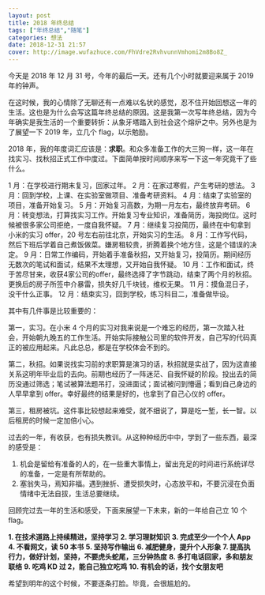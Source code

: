 ```yaml
---
layout: post
title: 2018 年终总结
tags: ["年终总结","随笔"]
categories: 想法
date: 2018-12-31 21:57
cover: http://image.wufazhuce.com/FhVdre2RvhvunnVmhomi2m8Bo8Z_
---
```


今天是 2018 年 12 月 31 号，今年的最后一天。还有几个小时就要迎来属于 2019 年的钟声。

在这时候，我的心情除了无聊还有一点难以名状的感觉，忍不住开始回想这一年的生活。这也是为什么会写这篇年终总结的原因。这是我第一次写年终总结，因为今年确实是我生活的一个重要转折：从象牙塔踏入到社会这个熔炉之中。另外也是为了展望一下 2019 年，立几个 flag，以示勉励。

2018  年，我的年度词汇应该是：**求职**。和众多准备工作的大三狗一样，这一年在找实习、找秋招正式工作中度过。下面简单按时间顺序来写一下这一年究竟干了些什么。

1 月：在学校进行期末复习，回家过年。
2 月：在家过寒假，产生考研的想法。
3 月：回到学校，上课、在实验室做项目、准备考研资料。
4 月：结束了实验室的项目，准备开始复习。
5 月：开始复习高数，为期一月左右，最终放弃考研。
6 月：转变想法，打算找实习工作。开始复习专业知识，准备简历，海投岗位。这时候被很多家公司拒绝，一度自我怀疑。
7 月：继续复习投简历，最终在中旬拿到小米的实习 offer，20 号左右前往北京，开始实习的生活。
8 月：工作写代码，然后下班后学着自己煮饭做菜。嫌房租较贵，折腾着换个地方住，这是个错误的决定。
9 月：日常工作编码，开始着手准备秋招，又开始复习，投简历。期间经历无数次的笔试和面试，结果不太理想，又开始自我怀疑。
10 月：工作和面试，终于苦尽甘来，收获4家公司的offer，最终选择了字节跳动，结束了两个月的秋招。更换后的房子所签中介暴雷，损失好几千块钱，维权无果。
11 月：摸鱼混日子，没干什么正事。
12 月：结束实习，回到学校，练习科目二，准备做毕设。

其中有几件事是比较重要的：

第一，实习。在小米 4 个月的实习对我来说是一个难忘的经历，第一次踏入社会，开始朝九晚五的工作生活。开始实际接触公司里的软件开发，自己写的代码真正的被应用起来。凡此总总，都是在学校体会不到的。

第二，秋招。如果说找实习前的求职算是演习的话，秋招就是实战了，因为这直接关系这明年毕业后的去向。前期也经历了一阵迷茫、自我怀疑的阶段。投出去的简历没通过筛选；笔试被算法题吊打，没进面试；面试被问到懵逼；看到自己身边的人早早拿到 offer。幸好最终的结果是好的，也拿到了自己心仪的 offer。

第三，租房被坑。这件事比较想起来难受，就不细说了，算是吃一堑，长一智。以后租房的时候一定加倍小心。

过去的一年，有收获，也有损失教训。从这种种经历中中，学到了一些东西，最深的感受是：

1. 机会是留给有准备的人的，在一些重大事情上，留出充足的时间进行系统详尽的准备，一定是有所帮助的。
2. 塞翁失马，焉知非福。遇到挫折、遭受损失时，心态放平和，不要沉浸在负面情绪中无法自拔，生活总要继续。

回顾完过去一年的生活和感受，下面来展望一下未来，新的一年给自己立 10 个 flag。

**1. 在技术道路上持续精进，坚持学习**
**2. 学习理财知识**
**3. 完成至少一个个人 App**
**4. 不看网文，读 50 本书**
**5. 坚持写作输出**
**6. 减肥健身，提升个人形象**
**7. 提高执行力，做好计划，坚持，不要虎头蛇尾，三分钟热度**
**8. 多打电话回家，多和朋友联络**
**9. 吃鸡 KD 过 2，能自己独立吃鸡**
**10. 有机会的话，找个女朋友吧**

希望到明年的这个时候，不要逐条打脸。毕竟，会很尴尬的。


